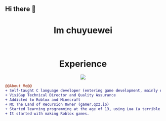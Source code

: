 ## Hi there 👋

<h1 align="center">
Im chuyuewei </h1>


<br>

<h1 align="center">Experience</h1>
<p align="center">
  <a href="https://skillicons.dev">
    <img src="https://skillicons.dev/icons?i=git,kubernetes,docker,vim,blender,cpp,cloudflare,cmake,debian,discord,go,git,grafana,kubernetes,nginx,powershell,redhat,vim,visualstudio,vscode" />
  </a>
</p>


  
```diff
@@About Me@@
+ Self-taught C language developer (entering game development, mainly developing game engines and games)
+ VisiGap Technical Director and Quality Assurance
+ Addicted to Roblox and Minecraft
+ MC The Land of Recursion Owner (gamer.qzz.io)
+ Started learning programming at the age of 13, using Lua (a terrible decision)
+ It started with making Roblox games.
```
